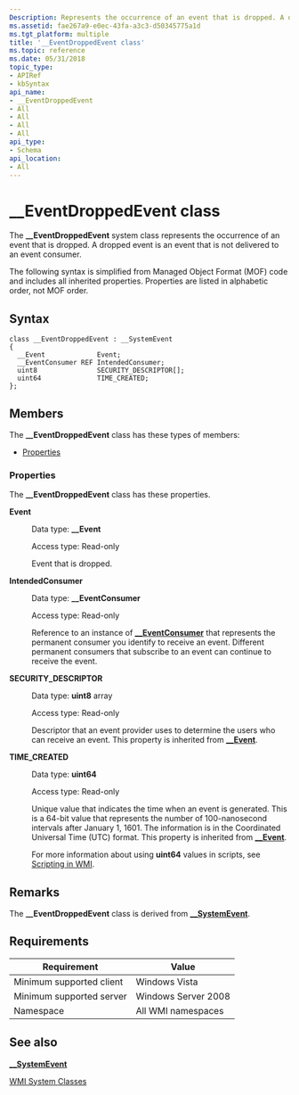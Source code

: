 ```yaml
---
Description: Represents the occurrence of an event that is dropped. A dropped event is an event that is not delivered to an event consumer.
ms.assetid: fae267a9-e0ec-43fa-a3c3-d50345775a1d
ms.tgt_platform: multiple
title: '__EventDroppedEvent class'
ms.topic: reference
ms.date: 05/31/2018
topic_type: 
- APIRef
- kbSyntax
api_name: 
- __EventDroppedEvent
- All
- All
- All
- All
api_type: 
- Schema
api_location: 
- All
---
```


# \_\_EventDroppedEvent class

The **\_\_EventDroppedEvent** system class represents the occurrence of an event that is dropped. A dropped event is an event that is not delivered to an event consumer.

The following syntax is simplified from Managed Object Format (MOF) code and includes all inherited properties. Properties are listed in alphabetic order, not MOF order.

## Syntax

``` syntax
class __EventDroppedEvent : __SystemEvent
{
  __Event             Event;
  __EventConsumer REF IntendedConsumer;
  uint8               SECURITY_DESCRIPTOR[];
  uint64              TIME_CREATED;
};
```

## Members

The **\_\_EventDroppedEvent** class has these types of members:

-   [Properties](#properties)

### Properties

The **\_\_EventDroppedEvent** class has these properties.

<dl> <dt>

**Event**
</dt> <dd> <dl> <dt>

Data type: **\_\_Event**
</dt> <dt>

Access type: Read-only
</dt> </dl>

Event that is dropped.

</dd> <dt>

**IntendedConsumer**
</dt> <dd> <dl> <dt>

Data type: **\_\_EventConsumer**
</dt> <dt>

Access type: Read-only
</dt> </dl>

Reference to an instance of [**\_\_EventConsumer**](--eventconsumer.md) that represents the permanent consumer you identify to receive an event. Different permanent consumers that subscribe to an event can continue to receive the event.

</dd> <dt>

**SECURITY\_DESCRIPTOR**
</dt> <dd> <dl> <dt>

Data type: **uint8** array
</dt> <dt>

Access type: Read-only
</dt> </dl>

Descriptor that an event provider uses to determine the users who can receive an event. This property is inherited from [**\_\_Event**](--event.md).

</dd> <dt>

**TIME\_CREATED**
</dt> <dd> <dl> <dt>

Data type: **uint64**
</dt> <dt>

Access type: Read-only
</dt> </dl>

Unique value that indicates the time when an event is generated. This is a 64-bit value that represents the number of 100-nanosecond intervals after January 1, 1601. The information is in the Coordinated Universal Time (UTC) format. This property is inherited from [**\_\_Event**](--event.md).

For more information about using **uint64** values in scripts, see [Scripting in WMI](/windows/desktop/WmiSdk/creating-a-wmi-script).

</dd> </dl>

## Remarks

The **\_\_EventDroppedEvent** class is derived from [**\_\_SystemEvent**](--systemevent.md).

## Requirements



| Requirement | Value |
|-------------------------------------|--------------------------------|
| Minimum supported client<br/> | Windows Vista<br/>       |
| Minimum supported server<br/> | Windows Server 2008<br/> |
| Namespace<br/>                | All WMI namespaces<br/>  |



## See also

<dl> <dt>

[**\_\_SystemEvent**](/windows/desktop/WmiSdk/--systemevent)
</dt> <dt>

[WMI System Classes](wmi-system-classes.md)
</dt> </dl>

 

